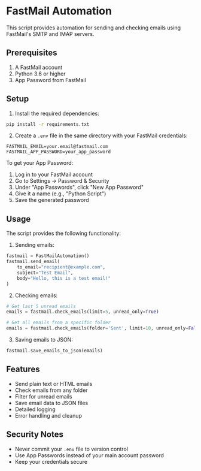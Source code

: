 # FastMail Automation

This script provides automation for sending and checking emails using FastMail's SMTP and IMAP servers.

## Prerequisites

1. A FastMail account
2. Python 3.6 or higher
3. App Password from FastMail

## Setup

1. Install the required dependencies:
```bash
pip install -r requirements.txt
```

2. Create a `.env` file in the same directory with your FastMail credentials:
```
FASTMAIL_EMAIL=your.email@fastmail.com
FASTMAIL_APP_PASSWORD=your_app_password
```

To get your App Password:
1. Log in to your FastMail account
2. Go to Settings → Password & Security
3. Under "App Passwords", click "New App Password"
4. Give it a name (e.g., "Python Script")
5. Save the generated password

## Usage

The script provides the following functionality:

1. Sending emails:
```python
fastmail = FastMailAutomation()
fastmail.send_email(
    to_email="recipient@example.com",
    subject="Test Email",
    body="Hello, this is a test email!"
)
```

2. Checking emails:
```python
# Get last 5 unread emails
emails = fastmail.check_emails(limit=5, unread_only=True)

# Get all emails from a specific folder
emails = fastmail.check_emails(folder='Sent', limit=10, unread_only=False)
```

3. Saving emails to JSON:
```python
fastmail.save_emails_to_json(emails)
```

## Features

- Send plain text or HTML emails
- Check emails from any folder
- Filter for unread emails
- Save email data to JSON files
- Detailed logging
- Error handling and cleanup

## Security Notes

- Never commit your `.env` file to version control
- Use App Passwords instead of your main account password
- Keep your credentials secure 